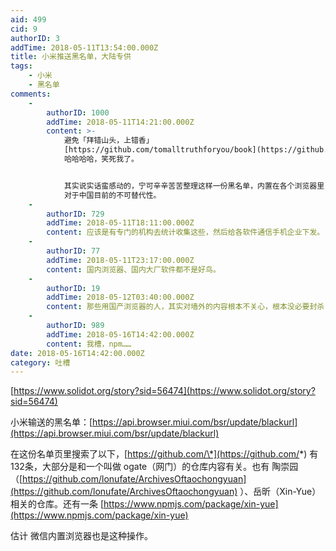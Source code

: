 ```yaml
---
aid: 499
cid: 9
authorID: 3
addTime: 2018-05-11T13:54:00.000Z
title: 小米推送黑名单，大陆专供
tags:
    - 小米
    - 黑名单
comments:
    -
        authorID: 1000
        addTime: 2018-05-11T14:21:00.000Z
        content: >-
            避免「拜错山头，上错香」
            [https://github.com/tomalltruthforyou/book](https://github.com/tomalltruthforyou/book)
            哈哈哈哈，笑死我了。


            其实说实话蛮感动的，宁可辛辛苦苦整理这样一份黑名单，内置在各个浏览器里，也不愿意直接墙了 GitHub，可见 GitHub
            对于中国目前的不可替代性。
    -
        authorID: 729
        addTime: 2018-05-11T18:11:00.000Z
        content: 应该是有专门的机构去统计收集这些，然后给各软件通信手机企业下发。
    -
        authorID: 77
        addTime: 2018-05-11T23:17:00.000Z
        content: 国内浏览器、国内大厂软件都不是好鸟。
    -
        authorID: 19
        addTime: 2018-05-12T03:40:00.000Z
        content: 那些用国产浏览器的人，其实对墙外的内容根本不关心，根本没必要封杀，真正翻墙的人，谁会用国产app
    -
        authorID: 989
        addTime: 2018-05-16T14:42:00.000Z
        content: 我槽，npm……
date: 2018-05-16T14:42:00.000Z
category: 吐槽
---
```


[https://www.solidot.org/story?sid=56474](https://www.solidot.org/story?sid=56474)

小米输送的黑名单：[https://api.browser.miui.com/bsr/update/blackurl](https://api.browser.miui.com/bsr/update/blackurl)

在这份名单页里搜索了以下，[https://github.com/\*](https://github.com/*) 有132条，大部分是和一个叫做 ogate（网门）的仓库内容有关。也有 陶崇园（[https://github.com/lonufate/ArchivesOftaochongyuan](https://github.com/lonufate/ArchivesOftaochongyuan) ）、岳昕（Xin-Yue）相关的仓库。还有一条 [https://www.npmjs.com/package/xin-yue](https://www.npmjs.com/package/xin-yue)

估计 微信内置浏览器也是这种操作。
